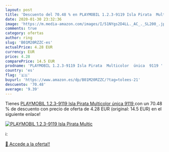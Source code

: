 ```yaml
---
layout: post
title: 'Descuento del 70.48 % en PLAYMOBIL 1.2.3-9119 Isla Pirata  Multic'
date: 2020-01-30 23:32:36
image: 'https://m.media-amazon.com/images/I/51NYgs2D4LL._AC_._SL200_.jpg'
comments: true
category: ofertas
author: ring
slug: 'B01M20RZZC-es'
actualPrice: 4.28 EUR
currency: EUR
price: 4.28
comparePrice: 14.5 EUR
prodname: 'PLAYMOBIL 1.2.3-9119 Isla Pirata  Multicolor  única  9119 '
country: 'es'
flag: '🇪🇸'
buyurl: 'https://www.amazon.es/dp/B01M20RZZC/?tag=tolees-21'
descuento: '70.48'
average: '9.39'
---
```


Tienes [PLAYMOBIL 1.2.3-9119 Isla Pirata  Multicolor  única  9119 ](https://www.amazon.es/dp/B01M20RZZC/?tag=tolees-21) con un 70.48 % de descuento con precio de oferta de 4.28 EUR (original: 14.5 EUR) en el siguiente enlace!

[![PLAYMOBIL 1.2.3-9119 Isla Pirata  Multic](https://m.media-amazon.com/images/I/51NYgs2D4LL._AC_._SL200_.jpg)](https://www.amazon.es/dp/B01M20RZZC/?tag=tolees-21)

ℹ️:


[🛒 Accede a la oferta!!](https://www.amazon.es/dp/B01M20RZZC/?tag=tolees-21)
